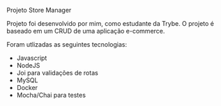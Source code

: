 Projeto Store Manager

Projeto foi desenvolvido por mim, como estudante da Trybe.
O projeto é baseado em um CRUD de uma aplicação e-commerce.

Foram utlizadas as seguintes tecnologias: 
- Javascript
- NodeJS
- Joi para validações de rotas
- MySQL
- Docker
- Mocha/Chai para testes
